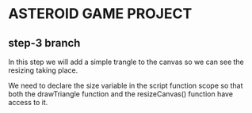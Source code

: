 # ASTEROID GAME PROJECT

## step-3 branch

In this step we will add a simple trangle to the canvas so we can see the resizing taking place.

We need to declare the size variable in the script function scope so that both the drawTriangle function and the resizeCanvas() function have access to it.
